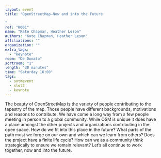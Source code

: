 ```yaml
---
layout: event
title: "OpenStreetMap—Now and into the Future

"
ref: "K001"
name: "Kate Chapman, Heather Leson"
authors: "Kate Chapman, Heather Leson"
affiliations: ""
organization: ""
extra_tags:
  - "keynote"
room: "De Donato"
sortroom: "1"
length: "30 minutes"
time: "Saturday 10:00"
tags:
  - sotmevent
  - slot2
  - keynote
---
```

The beauty of OpenStreetMap is the variety of people contributing to the tapestry of the map. Those people have different backgrounds, motivations and reasons to contribute. We have come a long way from a few people meeting in person to a global community. While OSM is unique it does have a place amongst the other projects and organizations contributing in the open space. How do we fit into this place in the future? What parts of the path must we forge on our own and which can we learn from others? Does the project have a finite life cycle? How can we as a community think strategically to ensure we remain relevant? Let’s all continue to work together, now and into the future.